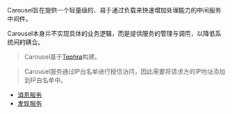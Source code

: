 Carousel旨在提供一个轻量级的、易于通过负载来快速增加处理能力的中间服务中间件。

Carousel本身并不实现具体的业务逻辑，而是提供服务的管理与调用，以降低系统间的耦合。

> Carousel基于[Tephra](https://github.com/heisedebaise/tephra)构建。

> Carousel服务通过IP白名单进行授信访问，因此需要将请求方的IP地址添加到IP白名单中。


- [消息服务](carousel-ms/)
- [发现服务](carousel-ds/)

